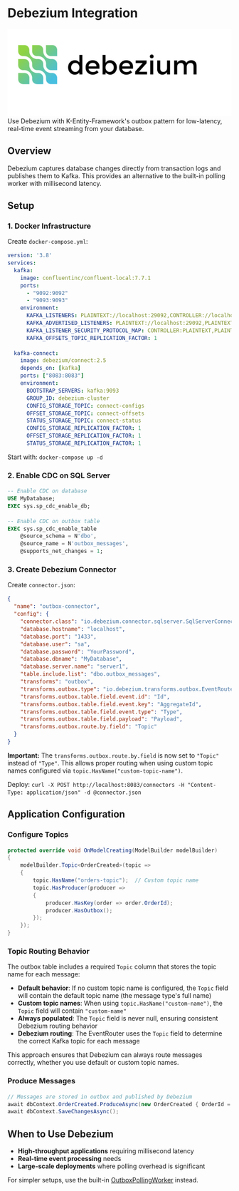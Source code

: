 # Debezium Integration

![alt text](../images/debezium-banner.png)
Use Debezium with K-Entity-Framework's outbox pattern for low-latency, real-time event streaming from your database.

## Overview

Debezium captures database changes directly from transaction logs and publishes them to Kafka. This provides an alternative to the built-in polling worker with millisecond latency.

## Setup

### 1. Docker Infrastructure

Create `docker-compose.yml`:

```yaml
version: '3.8'
services:
  kafka:
    image: confluentinc/confluent-local:7.7.1
    ports: 
      - "9092:9092"
      - "9093:9093"
    environment:
      KAFKA_LISTENERS: PLAINTEXT://localhost:29092,CONTROLLER://localhost:29093,PLAINTEXT_HOST://0.0.0.0:9092,PLAINTEXT_INTERNAL://0.0.0.0:9093
      KAFKA_ADVERTISED_LISTENERS: PLAINTEXT://localhost:29092,PLAINTEXT_HOST://localhost:9092,PLAINTEXT_INTERNAL://kafka:9093
      KAFKA_LISTENER_SECURITY_PROTOCOL_MAP: CONTROLLER:PLAINTEXT,PLAINTEXT:PLAINTEXT,PLAINTEXT_HOST:PLAINTEXT,PLAINTEXT_INTERNAL:PLAINTEXT
      KAFKA_OFFSETS_TOPIC_REPLICATION_FACTOR: 1

  kafka-connect:
    image: debezium/connect:2.5
    depends_on: [kafka]
    ports: ["8083:8083"]
    environment:
      BOOTSTRAP_SERVERS: kafka:9093
      GROUP_ID: debezium-cluster
      CONFIG_STORAGE_TOPIC: connect-configs
      OFFSET_STORAGE_TOPIC: connect-offsets
      STATUS_STORAGE_TOPIC: connect-status
      CONFIG_STORAGE_REPLICATION_FACTOR: 1
      OFFSET_STORAGE_REPLICATION_FACTOR: 1
      STATUS_STORAGE_REPLICATION_FACTOR: 1
```

Start with: `docker-compose up -d`

### 2. Enable CDC on SQL Server

```sql
-- Enable CDC on database
USE MyDatabase;
EXEC sys.sp_cdc_enable_db;

-- Enable CDC on outbox table
EXEC sys.sp_cdc_enable_table
    @source_schema = N'dbo',
    @source_name = N'outbox_messages',
    @supports_net_changes = 1;
```

### 3. Create Debezium Connector

Create `connector.json`:

```json
{
  "name": "outbox-connector",
  "config": {
    "connector.class": "io.debezium.connector.sqlserver.SqlServerConnector",
    "database.hostname": "localhost",
    "database.port": "1433",
    "database.user": "sa",
    "database.password": "YourPassword",
    "database.dbname": "MyDatabase",
    "database.server.name": "server1",
    "table.include.list": "dbo.outbox_messages",
    "transforms": "outbox",
    "transforms.outbox.type": "io.debezium.transforms.outbox.EventRouter",
    "transforms.outbox.table.field.event.id": "Id",
    "transforms.outbox.table.field.event.key": "AggregateId",
    "transforms.outbox.table.field.event.type": "Type",
    "transforms.outbox.table.field.payload": "Payload",
    "transforms.outbox.route.by.field": "Topic"
  }
}
```

**Important:** The `transforms.outbox.route.by.field` is now set to `"Topic"` instead of `"Type"`. This allows proper routing when using custom topic names configured via `topic.HasName("custom-topic-name")`.

Deploy: `curl -X POST http://localhost:8083/connectors -H "Content-Type: application/json" -d @connector.json`

## Application Configuration

### Configure Topics

```csharp
protected override void OnModelCreating(ModelBuilder modelBuilder)
{
    modelBuilder.Topic<OrderCreated>(topic =>
    {
        topic.HasName("orders-topic");  // Custom topic name
        topic.HasProducer(producer =>
        {
            producer.HasKey(order => order.OrderId);
            producer.HasOutbox();
        });
    });
}
```

### Topic Routing Behavior

The outbox table includes a required `Topic` column that stores the topic name for each message:

- **Default behavior**: If no custom topic name is configured, the `Topic` field will contain the default topic name (the message type's full name)
- **Custom topic names**: When using `topic.HasName("custom-name")`, the `Topic` field will contain `"custom-name"`
- **Always populated**: The `Topic` field is never null, ensuring consistent Debezium routing behavior
- **Debezium routing**: The EventRouter uses the `Topic` field to determine the correct Kafka topic for each message

This approach ensures that Debezium can always route messages correctly, whether you use default or custom topic names.

### Produce Messages

```csharp
// Messages are stored in outbox and published by Debezium
await dbContext.OrderCreated.ProduceAsync(new OrderCreated { OrderId = 123 });
await dbContext.SaveChangesAsync();
```

## When to Use Debezium

- **High-throughput applications** requiring millisecond latency
- **Real-time event processing** needs
- **Large-scale deployments** where polling overhead is significant

For simpler setups, use the built-in [OutboxPollingWorker](../features/outbox.md) instead.
